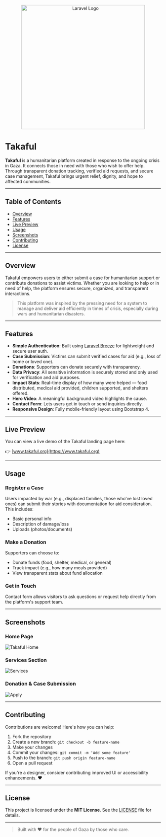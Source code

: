 <p align="center"><a href="https://laravel.com" target="_blank"><img src="https://raw.githubusercontent.com/laravel/art/master/logo-lockup/5%20SVG/2%20CMYK/1%20Full%20Color/laravel-logolockup-cmyk-red.svg" width="400" alt="Laravel Logo"></a></p>


# Takaful

**Takaful** is a humanitarian platform created in response to the ongoing crisis in Gaza. It connects those in need with those who wish to offer help. Through transparent donation tracking, verified aid requests, and secure case management, Takaful brings urgent relief, dignity, and hope to affected communities.

---

## Table of Contents

- [Overview](#overview)
- [Features](#features)
- [Live Preview](#live-preview)
- [Usage](#usage)
- [Screenshots](#screenshots)
- [Contributing](#contributing)
- [License](#license)

---

## Overview

Takaful empowers users to either submit a case for humanitarian support or contribute donations to assist victims. Whether you are looking to help or in need of help, the platform ensures secure, organized, and transparent interactions.

> This platform was inspired by the pressing need for a system to manage and deliver aid efficiently in times of crisis, especially during wars and humanitarian disasters.

---

## Features

- **Simple Authentication**: Built using [Laravel Breeze](https://laravel.com/docs/starter-kits#breeze) for lightweight and secure user auth.
- **Case Submission**: Victims can submit verified cases for aid (e.g., loss of home or loved one).
- **Donations**: Supporters can donate securely with transparency.
- **Data Privacy**: All sensitive information is securely stored and only used for verification and aid purposes.
- **Impact Stats**: Real-time display of how many were helped — food distributed, medical aid provided, children supported, and shelters offered.
- **Hero Video**: A meaningful background video highlights the cause.
- **Contact Form**: Lets users get in touch or send inquiries directly.
- **Responsive Design**: Fully mobile-friendly layout using Bootstrap 4.

---

## Live Preview

You can view a live demo of the Takaful landing page here:

👉 [www.takaful.org](https://www.takaful.org)



---

## Usage

### Register a Case

Users impacted by war (e.g., displaced families, those who've lost loved ones) can submit their stories with documentation for aid consideration. This includes:

- Basic personal info
- Description of damage/loss
- Uploads (photos/documents)

### Make a Donation

Supporters can choose to:

- Donate funds (food, shelter, medical, or general)
- Track impact (e.g., how many meals provided)
- View transparent stats about fund allocation

### Get in Touch

Contact form allows visitors to ask questions or request help directly from the platform's support team.

---

## Screenshots

### Home Page

![Takaful Home](assets/images/screenshot-home.png)

### Services Section

![Services](assets/images/screenshot-services.png)

### Donation & Case Submission

![Apply](assets/images/screenshot-apply.png)



---

## Contributing

Contributions are welcome! Here's how you can help:

1. Fork the repository
2. Create a new branch: `git checkout -b feature-name`
3. Make your changes
4. Commit your changes: `git commit -m 'Add some feature'`
5. Push to the branch: `git push origin feature-name`
6. Open a pull request

If you're a designer, consider contributing improved UI or accessibility enhancements. ❤️

---

## License

This project is licensed under the **MIT License**. See the [LICENSE](LICENSE) file for details.

---

> Built with ❤️ for the people of Gaza by those who care.
